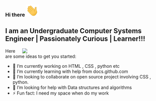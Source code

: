 ### Hi there <img src="https://raw.githubusercontent.com/UswaSajid/UswaSajid/master/wave.gif" width="40px">

## I am an Undergraduate Computer Systems Engineer | Passionately Curious | Learner!!!
<img src="https://giphy.com/UswaSajid/UswaSajid/gifs/coding-programming-codeit-WUTywPPYZpdDChyBaZ" width="450px" img align = "right">




Here are some ideas to get you started:

- 🔭 I’m currently working on HTML , CSS , python etc
- 🌱 I’m currently learning with help from docs.github.com
- 👯 I’m looking to collaborate on open source project involving CSS , python.
- 🤔 I’m looking for help with Data structures and algorithms
- ⚡ Fun fact: I need my space when do my work
 

